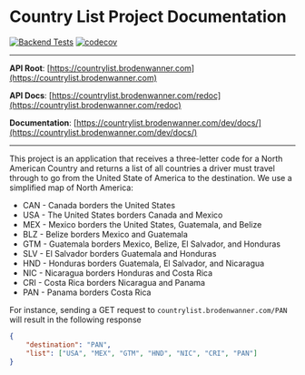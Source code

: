 # Country List Project Documentation

[![Backend Tests](https://github.com/broden-wanner/country-list-project/actions/workflows/backend-tests.yml/badge.svg)](https://github.com/broden-wanner/country-list-project/actions/workflows/backend-tests.yml)
[![codecov](https://codecov.io/gh/broden-wanner/country-list-project/branch/main/graph/badge.svg?token=QedVU7QwJb)](https://codecov.io/gh/broden-wanner/country-list-project)

---

**API Root**: [https://countrylist.brodenwanner.com](https://countrylist.brodenwanner.com)

**API Docs**: [https://countrylist.brodenwanner.com/redoc](https://countrylist.brodenwanner.com/redoc)

**Documentation**: [https://countrylist.brodenwanner.com/dev/docs/](https://countrylist.brodenwanner.com/dev/docs/)

---

This project is an application that receives a three-letter code for a North American Country and returns a list of 
all countries a driver must travel through to go from the United State of America to the destination. We 
use a simplified map of North America:

- CAN - Canada borders the United States
- USA - The United States borders Canada and Mexico
- MEX - Mexico borders the United States, Guatemala, and Belize
- BLZ - Belize borders Mexico and Guatemala
- GTM - Guatemala borders Mexico, Belize, El Salvador, and Honduras
- SLV - El Salvador borders Guatemala and Honduras
- HND - Honduras borders Guatemala, El Salvador, and Nicaragua
- NIC - Nicaragua borders Honduras and Costa Rica
- CRI - Costa Rica borders Nicaragua and Panama 
- PAN - Panama borders Costa Rica

For instance, sending a GET request to 
`countrylist.brodenwanner.com/PAN` will result in the
following response

```json
{
    "destination": "PAN",
    "list": ["USA", "MEX", "GTM", "HND", "NIC", "CRI", "PAN"]
}
```